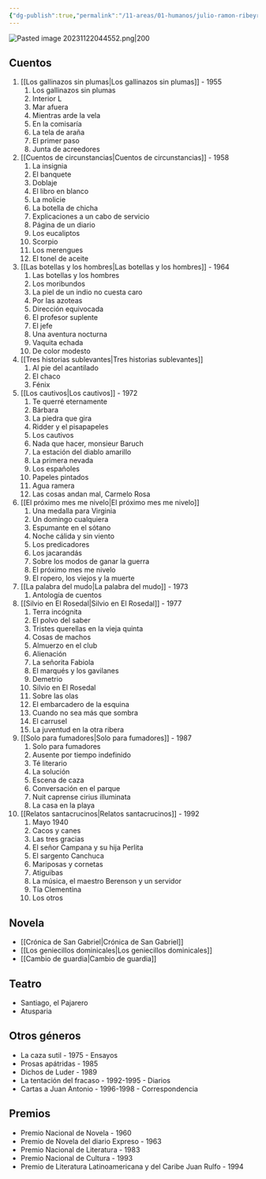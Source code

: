 ```yaml
---
{"dg-publish":true,"permalink":"/11-areas/01-humanos/julio-ramon-ribeyro/","noteIcon":""}
---
```


![Pasted image 20231122044552.png|200](/img/user/10%20Entrada%20%F0%9F%9B%92/%F0%9F%92%BE%20Adjuntos/Pasted%20image%2020231122044552.png)
## Cuentos
1. [[Los gallinazos sin plumas\|Los gallinazos sin plumas]] - 1955	
	1. Los gallinazos sin plumas
	1. Interior L
	1. Mar afuera
	1. Mientras arde la vela
	1. En la comisaría
	1. La tela de araña
	1. El primer paso
	1. Junta de acreedores
2. [[Cuentos de circunstancias\|Cuentos de circunstancias]] - 1958	
	1. La insignia
	1. El banquete
	1. Doblaje
	1. El libro en blanco
	1. La molicie
	1. La botella de chicha
	1. Explicaciones a un cabo de servicio
	1. Página de un diario
	1. Los eucaliptos
	1. Scorpio
	1. Los merengues
	1. El tonel de aceite
3. [[Las botellas y los hombres\|Las botellas y los hombres]]	- 1964	
	1. Las botellas y los hombres
	1. Los moribundos
	1. La piel de un indio no cuesta caro
	1. Por las azoteas
	1. Dirección equivocada
	1. El profesor suplente
	1. El jefe
	1. Una aventura nocturna
	1. Vaquita echada
	1. De color modesto
4. [[Tres historias sublevantes\|Tres historias sublevantes]]
	1. Al pie del acantilado
	1. El chaco
	1. Fénix
5. [[Los cautivos\|Los cautivos]] - 1972
	1. Te querré eternamente
	1. Bárbara
	1. La piedra que gira
	1. Ridder y el pisapapeles
	1. Los cautivos
	1. Nada que hacer, monsieur Baruch
	1. La estación del diablo amarillo
	1. La primera nevada
	1. Los españoles
	1. Papeles pintados
	1. Agua ramera
	1. Las cosas andan mal, Carmelo Rosa
6. [[El próximo mes me nivelo\|El próximo mes me nivelo]]
	1. Una medalla para Virginia
	1. Un domingo cualquiera
	1. Espumante en el sótano
	1. Noche cálida y sin viento
	1. Los predicadores
	1. Los jacarandás
	1. Sobre los modos de ganar la guerra
	1. El próximo mes me nivelo
	1. El ropero, los viejos y la muerte
7. [[La palabra del mudo\|La palabra del mudo]] - 1973
	1. Antología de cuentos
8. [[Silvio en El Rosedal\|Silvio en El Rosedal]] - 1977	
	1. Terra incógnita
	1. El polvo del saber
	1. Tristes querellas en la vieja quinta
	1. Cosas de machos
	1. Almuerzo en el club
	1. Alienación
	1. La señorita Fabiola
	1. El marqués y los gavilanes
	1. Demetrio
	1. Silvio en El Rosedal
	1. Sobre las olas
	1. El embarcadero de la esquina
	1. Cuando no sea más que sombra
	1. El carrusel
	1. La juventud en la otra ribera
9. [[Solo para fumadores\|Solo para fumadores]] - 1987
	1. Solo para fumadores
	1. Ausente por tiempo indefinido
	1. Té literario
	1. La solución
	1. Escena de caza
	1. Conversación en el parque
	1. Nuit caprense cirius illuminata
	1. La casa en la playa
10. [[Relatos santacrucinos\|Relatos santacrucinos]] - 1992	
	1. Mayo 1940
	1. Cacos y canes
	1. Las tres gracias
	1. El señor Campana y su hija Perlita
	1. El sargento Canchuca
	1. Mariposas y cornetas
	1. Atiguibas
	1. La música, el maestro Berenson y un servidor
	1. Tía Clementina
	1. Los otros
## Novela
- [[Crónica de San Gabriel\|Crónica de San Gabriel]]
- [[Los geniecillos dominicales\|Los geniecillos dominicales]]
- [[Cambio de guardia\|Cambio de guardia]]
## Teatro
- Santiago, el Pajarero
- Atusparia
## Otros géneros
- La caza sutil - 1975 - Ensayos
- Prosas apátridas - 1985 
- Dichos de Luder - 1989
- La tentación del fracaso - 1992-1995 - Diarios
- Cartas a Juan Antonio - 1996-1998 - Correspondencia
## Premios
- Premio Nacional de Novela - 1960
- Premio de Novela del diario Expreso - 1963
- Premio Nacional de Literatura - 1983
- Premio Nacional de Cultura - 1993
- Premio de Literatura Latinoamericana y del Caribe Juan Rulfo - 1994